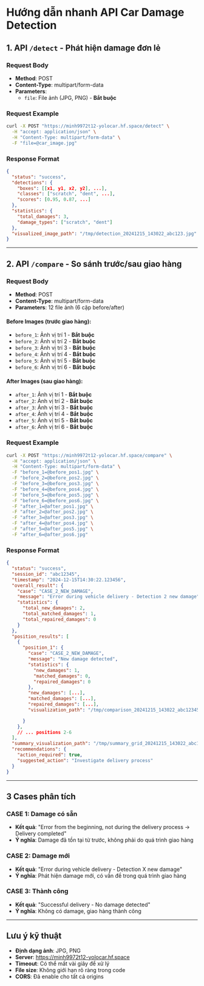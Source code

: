 # Hướng dẫn nhanh API Car Damage Detection

## 1. API `/detect` - Phát hiện damage đơn lẻ

### Request Body

- **Method**: POST
- **Content-Type**: multipart/form-data
- **Parameters**:
  - `file`: File ảnh (JPG, PNG) - **Bắt buộc**

### Request Example

```bash
curl -X POST "https://minh9972t12-yolocar.hf.space/detect" \
  -H "accept: application/json" \
  -H "Content-Type: multipart/form-data" \
  -F "file=@car_image.jpg"
```

### Response Format

```json
{
  "status": "success",
  "detections": {
    "boxes": [[x1, y1, x2, y2], ...],
    "classes": ["scratch", "dent", ...],
    "scores": [0.95, 0.87, ...]
  },
  "statistics": {
    "total_damages": 3,
    "damage_types": ["scratch", "dent"]
  },
  "visualized_image_path": "/tmp/detection_20241215_143022_abc123.jpg"
}
```

---

## 2. API `/compare` - So sánh trước/sau giao hàng

### Request Body

- **Method**: POST
- **Content-Type**: multipart/form-data
- **Parameters**: 12 file ảnh (6 cặp before/after)

#### Before Images (trước giao hàng):

- `before_1`: Ảnh vị trí 1 - **Bắt buộc**
- `before_2`: Ảnh vị trí 2 - **Bắt buộc**
- `before_3`: Ảnh vị trí 3 - **Bắt buộc**
- `before_4`: Ảnh vị trí 4 - **Bắt buộc**
- `before_5`: Ảnh vị trí 5 - **Bắt buộc**
- `before_6`: Ảnh vị trí 6 - **Bắt buộc**

#### After Images (sau giao hàng):

- `after_1`: Ảnh vị trí 1 - **Bắt buộc**
- `after_2`: Ảnh vị trí 2 - **Bắt buộc**
- `after_3`: Ảnh vị trí 3 - **Bắt buộc**
- `after_4`: Ảnh vị trí 4 - **Bắt buộc**
- `after_5`: Ảnh vị trí 5 - **Bắt buộc**
- `after_6`: Ảnh vị trí 6 - **Bắt buộc**

### Request Example

```bash
curl -X POST "https://minh9972t12-yolocar.hf.space/compare" \
  -H "accept: application/json" \
  -H "Content-Type: multipart/form-data" \
  -F "before_1=@before_pos1.jpg" \
  -F "before_2=@before_pos2.jpg" \
  -F "before_3=@before_pos3.jpg" \
  -F "before_4=@before_pos4.jpg" \
  -F "before_5=@before_pos5.jpg" \
  -F "before_6=@before_pos6.jpg" \
  -F "after_1=@after_pos1.jpg" \
  -F "after_2=@after_pos2.jpg" \
  -F "after_3=@after_pos3.jpg" \
  -F "after_4=@after_pos4.jpg" \
  -F "after_5=@after_pos5.jpg" \
  -F "after_6=@after_pos6.jpg"
```

### Response Format

```json
{
  "status": "success",
  "session_id": "abc12345",
  "timestamp": "2024-12-15T14:30:22.123456",
  "overall_result": {
    "case": "CASE_2_NEW_DAMAGE",
    "message": "Error during vehicle delivery - Detection 2 new damage",
    "statistics": {
      "total_new_damages": 2,
      "total_matched_damages": 1,
      "total_repaired_damages": 0
    }
  },
  "position_results": [
    {
      "position_1": {
        "case": "CASE_2_NEW_DAMAGE",
        "message": "New damage detected",
        "statistics": {
          "new_damages": 1,
          "matched_damages": 0,
          "repaired_damages": 0
        },
        "new_damages": [...],
        "matched_damages": [...],
        "repaired_damages": [...],
        "visualization_path": "/tmp/comparison_20241215_143022_abc12345_pos1.jpg"

      }
    },
    // ... positions 2-6
  ],
  "summary_visualization_path": "/tmp/summary_grid_20241215_143022_abc12345.jpg",
  "recommendations": {
    "action_required": true,
    "suggested_action": "Investigate delivery process"
  }
}
```

---

## 3 Cases phân tích

### CASE 1: Damage có sẵn

- **Kết quả**: "Error from the beginning, not during the delivery process -> Delivery completed"
- **Ý nghĩa**: Damage đã tồn tại từ trước, không phải do quá trình giao hàng

### CASE 2: Damage mới

- **Kết quả**: "Error during vehicle delivery - Detection X new damage"
- **Ý nghĩa**: Phát hiện damage mới, có vấn đề trong quá trình giao hàng

### CASE 3: Thành công

- **Kết quả**: "Successful delivery - No damage detected"
- **Ý nghĩa**: Không có damage, giao hàng thành công

---

## Lưu ý kỹ thuật

- **Định dạng ảnh**: JPG, PNG
- **Server**: https://minh9972t12-yolocar.hf.space
- **Timeout**: Có thể mất vài giây để xử lý
- **File size**: Không giới hạn rõ ràng trong code
- **CORS**: Đã enable cho tất cả origins
